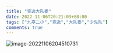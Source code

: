 ```yaml
---
title: "竞选大队委"
date: 2022-11-06T20:21:03+80:00
tags: ["九亭二小","竞选","大队委","少先队"]
comments: true
---
```



![image-20221106204510731](https://static.fifsky.com/upload/20221106/image-20221106204510731.png)
